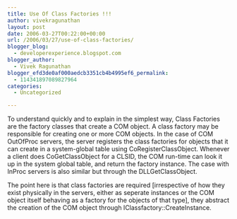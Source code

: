 ```yaml
---
title: Use Of Class Factories !!!
author: vivekragunathan
layout: post
date: 2006-03-27T00:22:00+00:00
url: /2006/03/27/use-of-class-factories/
blogger_blog:
  - developerexperience.blogspot.com
blogger_author:
  - Vivek Ragunathan
blogger_efd3de0af000aedcb3351cb4b4995ef6_permalink:
  - 114341897089827964
categories:
  - Uncategorized

---
```

To understand quickly and to explain in the simplest way, Class Factories are the factory classes that create a COM object. A class factory may be responsible for creating one or more COM objects. In the case of COM OutOfProc servers, the server registers the class factories for objects that it can create in a system-global table using CoRegisterClassObject. Whenever a client does CoGetClassObject for a CLSID, the COM run-time can look it up in the system global table, and return the factory instance. The case with InProc servers is also similar but through the DLLGetClassObject.

The point here is that class factories are required [irrespective of how they exist physically in the servers, either as seperate instances or the COM object itself behaving as a factory for the objects of that type], they abstract the creation of the COM object through IClassfactory::CreateInstance.